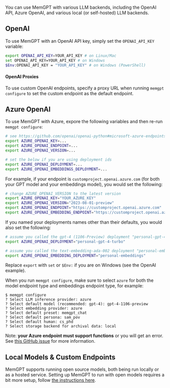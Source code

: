 You can use MemGPT with various LLM backends, including the OpenAI API, Azure OpenAI, and various local (or self-hosted) LLM backends.

## OpenAI
To use MemGPT with an OpenAI API key, simply set the `OPENAI_API_KEY` variable:
```sh
export OPENAI_API_KEY=YOUR_API_KEY # on Linux/Mac
set OPENAI_API_KEY=YOUR_API_KEY # on Windows
$Env:OPENAI_API_KEY = "YOUR_API_KEY" # on Windows (PowerShell)
```

#### OpenAI Proxies
To use custom OpenAI endpoints, specify a proxy URL when running `memgpt configure` to set the custom endpoint as the default endpoint.

## Azure OpenAI
To use MemGPT with Azure, expore the following variables and then re-run `memgpt configure`:
```sh
# see https://github.com/openai/openai-python#microsoft-azure-endpoints
export AZURE_OPENAI_KEY=...
export AZURE_OPENAI_ENDPOINT=...
export AZURE_OPENAI_VERSION=...

# set the below if you are using deployment ids
export AZURE_OPENAI_DEPLOYMENT=...
export AZURE_OPENAI_EMBEDDINGS_DEPLOYMENT=...
```

For example, if your endpoint is `customproject.openai.azure.com` (for both your GPT model and your embeddings model), you would set the following:
```sh
# change AZURE_OPENAI_VERSION to the latest version
export AZURE_OPENAI_KEY="YOUR_AZURE_KEY"
export AZURE_OPENAI_VERSION="2023-08-01-preview"
export AZURE_OPENAI_ENDPOINT="https://customproject.openai.azure.com"
export AZURE_OPENAI_EMBEDDING_ENDPOINT="https://customproject.openai.azure.com"
```

If you named your deployments names other than their defaults, you would also set the following:
```sh
# assume you called the gpt-4 (1106-Preview) deployment "personal-gpt-4-turbo" 
export AZURE_OPENAI_DEPLOYMENT="personal-gpt-4-turbo"

# assume you called the text-embedding-ada-002 deployment "personal-embeddings" 
export AZURE_OPENAI_EMBEDDING_DEPLOYMENT="personal-embeddings"
```

Replace `export` with `set` or `$Env:` if you are on Windows (see the OpenAI example).

When you run `memgpt configure`, make sure to select `azure` for both the model endpoint type and embeddings endpoint type, for example:
```
$ memgpt configure
? Select LLM inference provider: azure
? Select default model (recommended: gpt-4): gpt-4-1106-preview
? Select embedding provider: azure
? Select default preset: memgpt_chat
? Select default persona: sam_pov
? Select default human: cs_phd
? Select storage backend for archival data: local
```

Note: **your Azure endpoint must support functions** or you will get an error. See [this GitHub issue](https://github.com/cpacker/MemGPT/issues/91) for more information.

## Local Models & Custom Endpoints 
MemGPT supports running open source models, both being run locally or as a hosted service. Setting up MemGPT to run with open models requires a bit more setup, follow [the instructions here](../local_llm).
